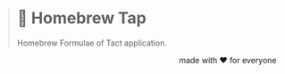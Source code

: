 > # 🤖 Homebrew Tap
>
> Homebrew Formulae of Tact application.

<p align="right">made with ❤️ for everyone</p>
